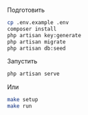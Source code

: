 
Подготовить
```sh
cp .env.example .env
composer install
php artisan key:generate
php artisan migrate
php artisan db:seed
```
Запустить
```sh
php artisan serve
```

Или
```sh
make setup
make run
```
